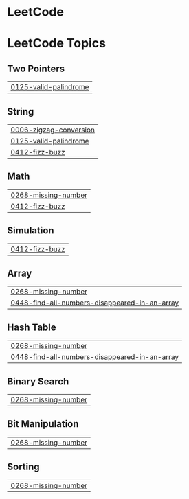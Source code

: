 # LeetCode
<!---LeetCode Topics Start-->
# LeetCode Topics
## Two Pointers
|  |
| ------- |
| [0125-valid-palindrome](https://github.com/coding-with-lounas/LeetCode/tree/master/0125-valid-palindrome) |
## String
|  |
| ------- |
| [0006-zigzag-conversion](https://github.com/coding-with-lounas/LeetCode/tree/master/0006-zigzag-conversion) |
| [0125-valid-palindrome](https://github.com/coding-with-lounas/LeetCode/tree/master/0125-valid-palindrome) |
| [0412-fizz-buzz](https://github.com/coding-with-lounas/LeetCode/tree/master/0412-fizz-buzz) |
## Math
|  |
| ------- |
| [0268-missing-number](https://github.com/coding-with-lounas/LeetCode/tree/master/0268-missing-number) |
| [0412-fizz-buzz](https://github.com/coding-with-lounas/LeetCode/tree/master/0412-fizz-buzz) |
## Simulation
|  |
| ------- |
| [0412-fizz-buzz](https://github.com/coding-with-lounas/LeetCode/tree/master/0412-fizz-buzz) |
## Array
|  |
| ------- |
| [0268-missing-number](https://github.com/coding-with-lounas/LeetCode/tree/master/0268-missing-number) |
| [0448-find-all-numbers-disappeared-in-an-array](https://github.com/coding-with-lounas/LeetCode/tree/master/0448-find-all-numbers-disappeared-in-an-array) |
## Hash Table
|  |
| ------- |
| [0268-missing-number](https://github.com/coding-with-lounas/LeetCode/tree/master/0268-missing-number) |
| [0448-find-all-numbers-disappeared-in-an-array](https://github.com/coding-with-lounas/LeetCode/tree/master/0448-find-all-numbers-disappeared-in-an-array) |
## Binary Search
|  |
| ------- |
| [0268-missing-number](https://github.com/coding-with-lounas/LeetCode/tree/master/0268-missing-number) |
## Bit Manipulation
|  |
| ------- |
| [0268-missing-number](https://github.com/coding-with-lounas/LeetCode/tree/master/0268-missing-number) |
## Sorting
|  |
| ------- |
| [0268-missing-number](https://github.com/coding-with-lounas/LeetCode/tree/master/0268-missing-number) |
<!---LeetCode Topics End-->